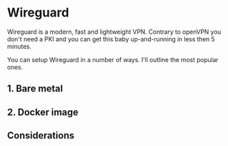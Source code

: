 # Wireguard

Wireguard is a modern, fast and lightweight VPN.
Contrary to openVPN you don't need a PKI and you can get this baby up-and-running in less then 5 minutes.

You can setup Wireguard in a number of ways. I'll outline the most popular ones.

## 1. Bare metal




## 2. Docker image



## Considerations

